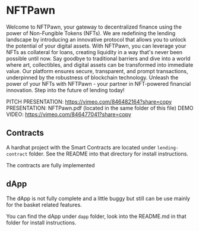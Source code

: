 # NFTPawn

Welcome to NFTPawn, your gateway to decentralized finance using the power of Non-Fungible Tokens (NFTs).
We are redefining the lending landscape by introducing an innovative protocol that allows you to unlock the potential of your digital assets.
With NFTPawn, you can leverage your NFTs as collateral for loans, creating liquidity in a way that's never been possible until now.
Say goodbye to traditional barriers and dive into a world where art, collectibles, and digital assets can be transformed into immediate value.
Our platform ensures secure, transparent, and prompt transactions, underpinned by the robustness of blockchain technology.
Unleash the power of your NFTs with NFTPawn - your partner in NFT-powered financial innovation.
Step into the future of lending today!

PITCH PRESENTATION: https://vimeo.com/846482164?share=copy
PRESENTATION: NFTPawn.pdf (located in the same folder of this file)
DEMO VIDEO: https://vimeo.com/846477041?share=copy

## Contracts

A hardhat project with the Smart Contracts are located under ```lending-contract``` folder. See the README into that directory for install instructions.

The contracts are fully implemented

## dApp

The dApp is not fully complete and a little buggy but still can be use mainly for the basket related features.

You can find the dApp under ```dapp``` folder, look into the README.md in that folder for install instructions.